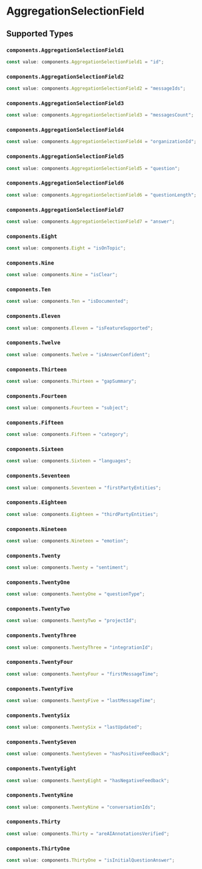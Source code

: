 # AggregationSelectionField


## Supported Types

### `components.AggregationSelectionField1`

```typescript
const value: components.AggregationSelectionField1 = "id";
```

### `components.AggregationSelectionField2`

```typescript
const value: components.AggregationSelectionField2 = "messageIds";
```

### `components.AggregationSelectionField3`

```typescript
const value: components.AggregationSelectionField3 = "messagesCount";
```

### `components.AggregationSelectionField4`

```typescript
const value: components.AggregationSelectionField4 = "organizationId";
```

### `components.AggregationSelectionField5`

```typescript
const value: components.AggregationSelectionField5 = "question";
```

### `components.AggregationSelectionField6`

```typescript
const value: components.AggregationSelectionField6 = "questionLength";
```

### `components.AggregationSelectionField7`

```typescript
const value: components.AggregationSelectionField7 = "answer";
```

### `components.Eight`

```typescript
const value: components.Eight = "isOnTopic";
```

### `components.Nine`

```typescript
const value: components.Nine = "isClear";
```

### `components.Ten`

```typescript
const value: components.Ten = "isDocumented";
```

### `components.Eleven`

```typescript
const value: components.Eleven = "isFeatureSupported";
```

### `components.Twelve`

```typescript
const value: components.Twelve = "isAnswerConfident";
```

### `components.Thirteen`

```typescript
const value: components.Thirteen = "gapSummary";
```

### `components.Fourteen`

```typescript
const value: components.Fourteen = "subject";
```

### `components.Fifteen`

```typescript
const value: components.Fifteen = "category";
```

### `components.Sixteen`

```typescript
const value: components.Sixteen = "languages";
```

### `components.Seventeen`

```typescript
const value: components.Seventeen = "firstPartyEntities";
```

### `components.Eighteen`

```typescript
const value: components.Eighteen = "thirdPartyEntities";
```

### `components.Nineteen`

```typescript
const value: components.Nineteen = "emotion";
```

### `components.Twenty`

```typescript
const value: components.Twenty = "sentiment";
```

### `components.TwentyOne`

```typescript
const value: components.TwentyOne = "questionType";
```

### `components.TwentyTwo`

```typescript
const value: components.TwentyTwo = "projectId";
```

### `components.TwentyThree`

```typescript
const value: components.TwentyThree = "integrationId";
```

### `components.TwentyFour`

```typescript
const value: components.TwentyFour = "firstMessageTime";
```

### `components.TwentyFive`

```typescript
const value: components.TwentyFive = "lastMessageTime";
```

### `components.TwentySix`

```typescript
const value: components.TwentySix = "lastUpdated";
```

### `components.TwentySeven`

```typescript
const value: components.TwentySeven = "hasPositiveFeedback";
```

### `components.TwentyEight`

```typescript
const value: components.TwentyEight = "hasNegativeFeedback";
```

### `components.TwentyNine`

```typescript
const value: components.TwentyNine = "conversationIds";
```

### `components.Thirty`

```typescript
const value: components.Thirty = "areAIAnnotationsVerified";
```

### `components.ThirtyOne`

```typescript
const value: components.ThirtyOne = "isInitialQuestionAnswer";
```

